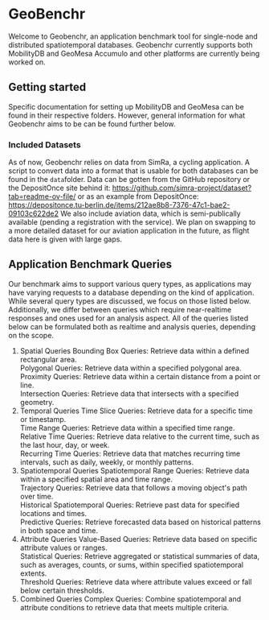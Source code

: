 # GeoBenchr
Welcome to Geobenchr, an application benchmark tool for single-node and distributed spatiotemporal databases.
Geobenchr currently supports both MobilityDB and GeoMesa Accumulo and other platforms are currently being worked on. 
## Getting started 
Specific documentation for setting up MobilityDB and GeoMesa can be found in their respective folders. 
However, general information for what Geobenchr aims to be can be found further below.
### Included Datasets
As of now, Geobenchr relies on  data from SimRa, a cycling application. A script to convert data into a format that is usable for both databases can be found in the `data`folder.  Data can be gotten from the GitHub repository or the DepositOnce site behind it: https://github.com/simra-project/dataset?tab=readme-ov-file/ or as an example from DepositOnce: https://depositonce.tu-berlin.de/items/212ae8b8-7376-47c1-bae2-09103c622de2 
We also include aviation data, which is semi-publically available (pending a registration with the service). We plan on swapping to a more detailed dataset for our aviation application in the future, as flight data here is given with large gaps.
## Application Benchmark Queries 
Our benchmark aims to support various query types, as applications may have varying requests to a database depending on the kind of application. While several query types are discussed, we focus on those listed below. Additionally, we differ between queries which require near-realtime responses and ones used for an analysis aspect. All of the queries listed below can be formulated both as realtime and analysis queries, depending on the scope.
1. Spatial Queries
Bounding Box Queries: Retrieve data within a defined rectangular area.  
Polygonal Queries: Retrieve data within a specified polygonal area.  
Proximity Queries: Retrieve data within a certain distance from a point or line.  
Intersection Queries: Retrieve data that intersects with a specified geometry.  
2. Temporal Queries
Time Slice Queries: Retrieve data for a specific time or timestamp.  
Time Range Queries: Retrieve data within a specified time range.  
Relative Time Queries: Retrieve data relative to the current time, such as the last hour, day, or week.  
Recurring Time Queries: Retrieve data that matches recurring time intervals, such as daily, weekly, or monthly patterns.  
3. Spatiotemporal Queries
Spatiotemporal Range Queries: Retrieve data within a specified spatial area and time range.  
Trajectory Queries: Retrieve data that follows a moving object's path over time.  
Historical Spatiotemporal Queries: Retrieve past data for specified locations and times.  
Predictive Queries: Retrieve forecasted data based on historical patterns in both space and time.  
4. Attribute Queries
Value-Based Queries: Retrieve data based on specific attribute values or ranges.  
Statistical Queries: Retrieve aggregated or statistical summaries of data, such as averages, counts, or sums, within specified spatiotemporal extents.  
Threshold Queries: Retrieve data where attribute values exceed or fall below certain thresholds.
5. Combined Queries
Complex Queries: Combine spatiotemporal and attribute conditions to retrieve data that meets multiple criteria.  